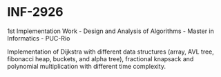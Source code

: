 # INF-2926
1st Implementation Work - Design and Analysis of Algorithms - Master in Informatics - PUC-Rio

Implementation of Dijkstra with different data structures (array, AVL tree, fibonacci heap, buckets, and alpha tree), fractional knapsack and polynomial multiplication with different time complexity.
